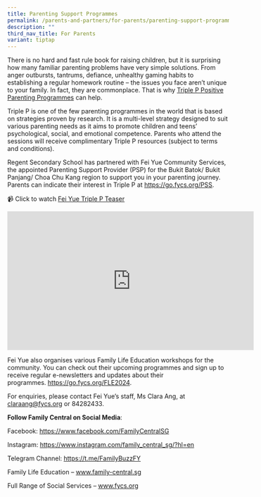 ```yaml
---
title: Parenting Support Programmes
permalink: /parents-and-partners/for-parents/parenting-support-programmes/
description: ""
third_nav_title: For Parents
variant: tiptap
---
```

<p>There is no hard and fast rule book for raising children, but it is surprising
how many familiar parenting problems have very simple solutions. From anger
outbursts, tantrums, defiance, unhealthy gaming habits to establishing
a regular homework routine – the issues you face aren’t unique to your
family. In fact, they are commonplace. That is why&nbsp;<a href="https://www.triplep-parenting.net/global/triple-p/" rel="noopener noreferrer nofollow" target="_blank">Triple P Positive Parenting Programmes</a>&nbsp;can
help.</p>
<p>Triple P is one of the few parenting programmes in the world that is based
on strategies proven by research. It is a multi-level strategy designed
to suit various parenting needs as it aims to promote children and teens’
psychological, social, and emotional competence. Parents who attend the
sessions will receive complimentary Triple P resources (subject to terms
and conditions).</p>
<p>Regent Secondary School has partnered with Fei Yue Community Services,
the appointed Parenting Support Provider (PSP) for the Bukit Batok/ Bukit
Panjang/ Choa Chu Kang region to support you in your parenting journey.
Parents can indicate their interest in Triple P at&nbsp;<a href="https://go.fycs.org/PSS" rel="noopener noreferrer nofollow" target="_blank">https://go.fycs.org/PSS</a>.</p>
<p>📹 Click to watch <a href="https://youtu.be/OktQSOzQ0oY" rel="noopener noreferrer nofollow" target="_blank">Fei Yue Triple P Teaser</a>
</p>
<div class="iframe-wrapper">
<iframe height="315" width="560" allowfullscreen="true" frameborder="0" src="https://www.youtube.com/embed/OktQSOzQ0oY"></iframe>
</div>
<p>Fei Yue also organises various Family Life Education workshops for the
community. You can check out their upcoming programmes and sign up to receive
regular e-newsletters and updates about their programmes.&nbsp;<a href="https://forms.office.com/pages/responsepage.aspx?id=enp5W2h6KEyJkTbCaPjr645sy51cs-FAk7hk8hc2OJtURFE3MzFJV1pSNk5FNllUWVJVUzdWWkNDWSQlQCN0PWcu" rel="noopener noreferrer nofollow" target="_blank">https://go.fycs.org/FLE2024</a>.</p>
<p>For enquiries, please contact Fei Yue’s staff, Ms Clara Ang, at&nbsp;
<a href="mailto:claraang@fycs.org" rel="noopener noreferrer nofollow" target="_blank">claraang@fycs.org</a>&nbsp;or 84282433.</p>
<p><strong>Follow Family Central on Social Media</strong>:</p>
<p>Facebook:&nbsp;<a href="https://www.facebook.com/FamilyCentralSG" rel="noopener noreferrer nofollow" target="_blank">https://www.facebook.com/FamilyCentralSG</a>
</p>
<p>Instagram:&nbsp;<a href="https://www.instagram.com/family_central_sg/?hl=en" rel="noopener noreferrer nofollow" target="_blank">https://www.instagram.com/family_central_sg/?hl=en</a>
</p>
<p>Telegram Channel:&nbsp;<a href="https://t.me/FamilyBuzzFY" rel="noopener noreferrer nofollow" target="_blank">https://t.me/FamilyBuzzFY</a>
</p>
<p>Family Life Education –&nbsp;<a href="http://www.family-central.sg/" rel="noopener noreferrer nofollow" target="_blank">www.family-central.sg</a>
</p>
<p>Full Range of Social Services –&nbsp;<a href="http://www.fycs.org/" rel="noopener noreferrer nofollow" target="_blank">www.fycs.org</a>
</p>
